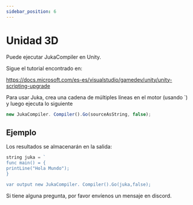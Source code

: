 ```yaml
---
sidebar_position: 6
---
```


# Unidad 3D

Puede ejecutar JukaCompiler en Unity.

Sigue el tutorial encontrado en:

https://docs.microsoft.com/es-es/visualstudio/gamedev/unity/unity-scripting-upgrade

Para usar Juka, crea una cadena de múltiples líneas en el motor (usando `) y luego ejecuta lo siguiente

```jsx
new JukaCompiler. Compiler().Go(sourceAsString, false);
```

## Ejemplo

Los resultados se almacenarán en la salida:

```jsx
string juka = `
func main() = {
printLine("Hola Mundo");
}

var output new JukaCompiler. Compiler().Go(juka,false);
```

Si tiene alguna pregunta, por favor envíenos un mensaje en discord.
